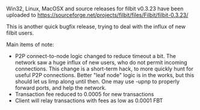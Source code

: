 Win32, Linux, MacOSX and source releases for filbit v0.3.23 have been uploaded to
https://sourceforge.net/projects/filbit/files/Filbit/filbit-0.3.23/

This is another quick bugfix release, trying to deal with the influx of new filbit users.

Main items of note:

* P2P connect-to-node logic changed to reduce timeout a bit.  The network saw a huge influx of new users, who do not permit incoming connections.  This change is a short-term hack, to more quickly hunt for useful P2P connections.  Better "leaf node" logic is in the works, but this should let us limp along until then.  One may use -upnp to properly forward ports, and help the network.
* Transaction fee reduced to 0.0005 for new transactions
* Client will relay transactions with fees as low as 0.0001 FBT
